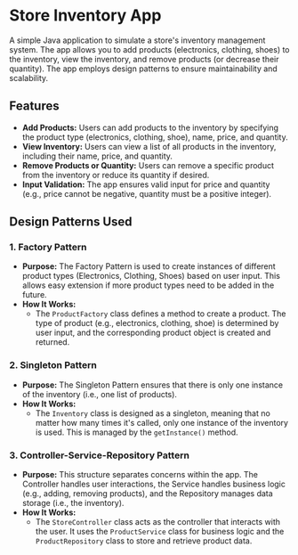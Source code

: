 # Store Inventory App

A simple Java application to simulate a store's inventory management system. The app allows you to add products (electronics, clothing, shoes) to the inventory, view the inventory, and remove products (or decrease their quantity). The app employs design patterns to ensure maintainability and scalability.

## Features
- **Add Products:** Users can add products to the inventory by specifying the product type (electronics, clothing, shoe), name, price, and quantity.
- **View Inventory:** Users can view a list of all products in the inventory, including their name, price, and quantity.
- **Remove Products or Quantity:** Users can remove a specific product from the inventory or reduce its quantity if desired.
- **Input Validation:** The app ensures valid input for price and quantity (e.g., price cannot be negative, quantity must be a positive integer).
  
## Design Patterns Used
### 1. **Factory Pattern**
   - **Purpose:** The Factory Pattern is used to create instances of different product types (Electronics, Clothing, Shoes) based on user input. This allows easy extension if more product types need to be added in the future.
   - **How It Works:** 
     - The `ProductFactory` class defines a method to create a product. The type of product (e.g., electronics, clothing, shoe) is determined by user input, and the corresponding product object is created and returned.

### 2. **Singleton Pattern**
   - **Purpose:** The Singleton Pattern ensures that there is only one instance of the inventory (i.e., one list of products).
   - **How It Works:** 
     - The `Inventory` class is designed as a singleton, meaning that no matter how many times it's called, only one instance of the inventory is used. This is managed by the `getInstance()` method.

### 3. **Controller-Service-Repository Pattern**
   - **Purpose:** This structure separates concerns within the app. The Controller handles user interactions, the Service handles business logic (e.g., adding, removing products), and the Repository manages data storage (i.e., the inventory).
   - **How It Works:** 
     - The `StoreController` class acts as the controller that interacts with the user. It uses the `ProductService` class for business logic and the `ProductRepository` class to store and retrieve product data.


